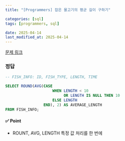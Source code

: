```yaml
---
title: "[Programmers] 잡은 물고기의 평균 길이 구하기"

categories: [sql]
tags: [programmers, sql]

date: 2025-04-14
last_modified_at: 2025-04-14
---
```

[문제 링크](https://school.programmers.co.kr/learn/courses/30/lessons/293259)

### 정답
```sql
-- FISH_INFO: ID, FISH_TYPE, LENGTH, TIME

SELECT ROUND(AVG(CASE
                     WHEN LENGTH < 10
                          OR LENGTH IS NULL THEN 10
                     ELSE LENGTH
                 END), 2) AS AVERAGE_LENGTH
FROM FISH_INFO;
```

#### ✅ Point
- ROUNT, AVG, LENGTH 특정 값 처리를 한 번에